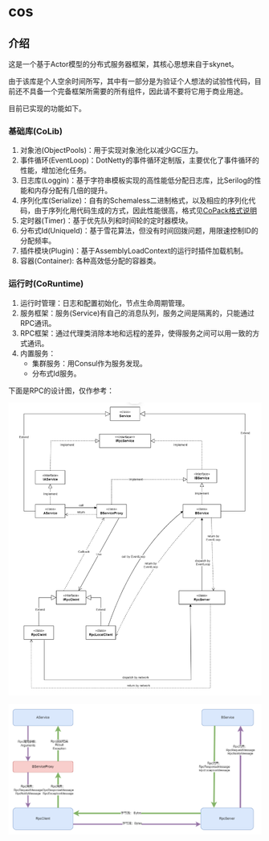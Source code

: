 # cos

## 介绍

这是一个基于Actor模型的分布式服务器框架，其核心思想来自于skynet。

由于该库是个人空余时间所写，其中有一部分是为验证个人想法的试验性代码，目前还不具备一个完备框架所需要的所有组件，因此请不要将它用于商业用途。

目前已实现的功能如下。

### 基础库(CoLib)

1. 对象池(ObjectPools)：用于实现对象池化以减少GC压力。
2. 事件循环(EventLoop)：DotNetty的事件循环定制版，主要优化了事件循环的性能，增加池化任务。
3. 日志库(Loggin)：基于字符串模板实现的高性能低分配日志库，比Serilog的性能和内存分配有几倍的提升。
4. 序列化库(Serialize)：自有的Schemaless二进制格式，以及相应的序列化代码，由于序列化用代码生成的方式，因此性能很高，格式见[CoPack格式说明](CoPack格式说明.md)
5. 定时器(Timer)：基于优先队列和时间轮的定时器模块。
6. 分布式Id(UniqueId)：基于雪花算法，但没有时间回拨问题，用限速控制ID的分配频率。
7. 插件模块(Plugin)：基于AssemblyLoadContext的运行时插件加载机制。
8. 容器(Container): 各种高效低分配的容器类。

### 运行时(CoRuntime)

1. 运行时管理：日志和配置初始化，节点生命周期管理。
2. 服务框架：服务(Service)有自己的消息队列，服务之间是隔离的，只能通过RPC通讯。
3. RPC框架：通过代理类消除本地和远程的差异，使得服务之间可以用一致的方式通讯。
4. 内置服务：
    - 集群服务：用Consul作为服务发现。
    - 分布式Id服务。

下面是RPC的设计图，仅作参考：

![rpc1](rpc1.png)

![rpc2](rpc2.png)
